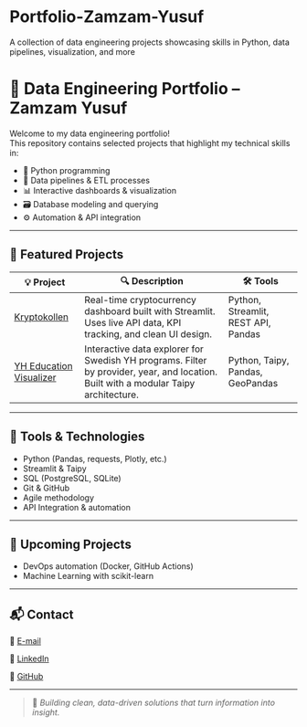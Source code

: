 # Portfolio-Zamzam-Yusuf
A collection of data engineering projects showcasing skills in Python, data pipelines, visualization, and more

# 🧠 Data Engineering Portfolio – Zamzam Yusuf

Welcome to my data engineering portfolio!  
This repository contains selected projects that highlight my technical skills in:

- 🐍 Python programming
- 🔄 Data pipelines & ETL processes
- 📊 Interactive dashboards & visualization
- 🗃️ Database modeling and querying
- ⚙️ Automation & API integration

---

## 📁 Featured Projects

| 💡 Project | 🔍 Description | 🛠️ Tools |
|-----------|----------------|----------|
| [Kryptokollen](https://github.com/ZYusuff/streaming_crypto_group_9) | Real-time cryptocurrency dashboard built with Streamlit. Uses live API data, KPI tracking, and clean UI design. | Python, Streamlit, REST API, Pandas |
| [YH Education Visualizer](https://github.com/ZYusuff/datavisualization_project_group2.git) | Interactive data explorer for Swedish YH programs. Filter by provider, year, and location. Built with a modular Taipy architecture. | Python, Taipy, Pandas, GeoPandas |

---

## 🧰 Tools & Technologies

- Python (Pandas, requests, Plotly, etc.)
- Streamlit & Taipy
- SQL (PostgreSQL, SQLite)
- Git & GitHub
- Agile methodology
- API Integration & automation

---

## 🚧 Upcoming Projects

- DevOps automation (Docker, GitHub Actions)
- Machine Learning with scikit-learn

---

## 📬 Contact

📧 [E-mail](zamzam.yusuf@live.se)

🔗 [LinkedIn](https://www.linkedin.com/in/zamzam-yusuf-436b28155/)  

🐙 [GitHub](https://github.com/ZYusuff)

---

> 🎯 *Building clean, data-driven solutions that turn information into insight.*
